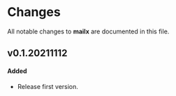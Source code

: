 # Changes

All notable changes to **mailx** are documented in this file.

## v0.1.20211112

#### Added

- Release first version.
